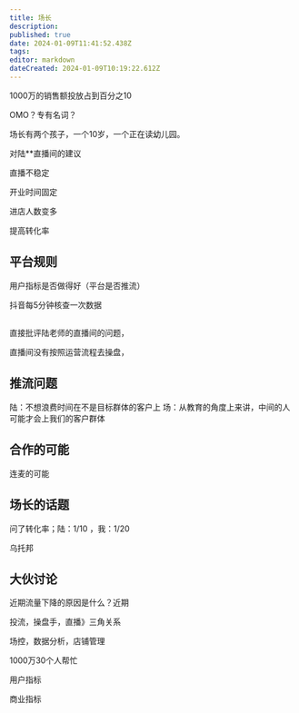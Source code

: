 ```yaml
---
title: 场长
description: 
published: true
date: 2024-01-09T11:41:52.438Z
tags: 
editor: markdown
dateCreated: 2024-01-09T10:19:22.612Z
---
```



1000万的销售额投放占到百分之10

OMO？专有名词？

场长有两个孩子，一个10岁，一个正在读幼儿园。

对陆**直播间的建议

直播不稳定

开业时间固定

进店人数变多

提高转化率


## 平台规则

用户指标是否做得好（平台是否推流）

抖音每5分钟核查一次数据


## 

直接批评陆老师的直播间的问题，

直播间没有按照运营流程去操盘，


## 推流问题

陆：不想浪费时间在不是目标群体的客户上
场：从教育的角度上来讲，中间的人可能才会上我们的客户群体

## 合作的可能


连麦的可能

## 场长的话题

问了转化率；陆：1/10 ，我：1/20

乌托邦

## 大伙讨论

近期流量下降的原因是什么？近期

投流，操盘手，直播》三角关系

场控，数据分析，店铺管理

1000万30个人帮忙


用户指标




商业指标






